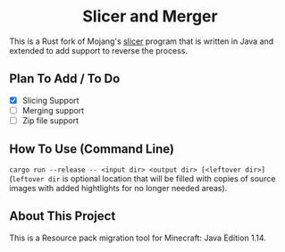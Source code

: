 <h1 align="center">Slicer and Merger</h1>

  This is a Rust fork of Mojang's [slicer](https://github.com/Mojang/slicer) program that is written in Java and extended to add support to reverse the process.                                                                        

## Plan To Add / To Do

- [x] Slicing Support
- [ ] Merging support
- [ ] Zip file support

## How To Use (Command Line)

``cargo run --release -- <input dir> <output dir> [<leftover dir>]`` (``leftover dir`` is optional location that will be filled with copies of source images with added hightlights for no longer needed areas).

## About This Project

This is a Resource pack migration tool for Minecraft: Java Edition 1.14.

